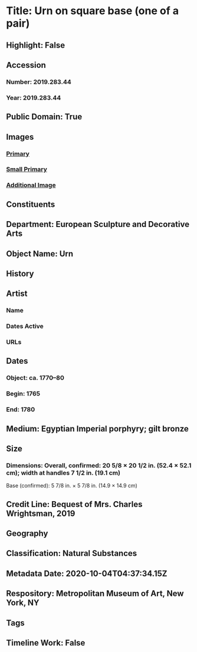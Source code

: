 # Title: Urn on square base (one of a pair)
## Highlight: False
## Accession
### Number: 2019.283.44
### Year: 2019.283.44
## Public Domain: True
## Images
### [Primary](https://images.metmuseum.org/CRDImages/es/original/DP-19429-021.jpg)
### [Small Primary](https://images.metmuseum.org/CRDImages/es/web-large/DP-19429-021.jpg)
### [Additional Image](https://images.metmuseum.org/CRDImages/es/original/DP-19429-022.jpg)
## Constituents
## Department: European Sculpture and Decorative Arts
## Object Name: Urn
## History
## Artist
### Name
### Dates Active
### URLs
## Dates
### Object: ca. 1770–80
### Begin: 1765
### End: 1780
## Medium: Egyptian Imperial porphyry; gilt bronze
## Size
### Dimensions: Overall, confirmed: 20 5/8 × 20 1/2 in. (52.4 × 52.1 cm); width at handles 7 1/2 in. (19.1 cm)
Base (confirmed): 5 7/8 in. × 5 7/8 in. (14.9 × 14.9 cm)
## Credit Line: Bequest of Mrs. Charles Wrightsman, 2019
## Geography
## Classification: Natural Substances
## Metadata Date: 2020-10-04T04:37:34.15Z
## Respository: Metropolitan Museum of Art, New York, NY
## Tags
## Timeline Work: False